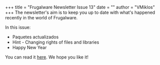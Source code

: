 +++
title = "Frugalware Newsletter Issue 13"
date = ""
author = "VMiklos"
+++
The newsletter's aim is to keep you up to date with what's happened recently in the world of Frugalware.  

 In this issue:
 * Paquetes actualizados
* Hint - Changing rights of files and libraries
* Happy New Year


 You can read it [here](/newsletter/13). We hope you like it!